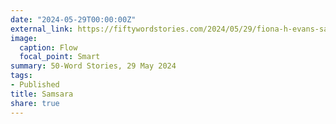 ```yaml
---
date: "2024-05-29T00:00:00Z"
external_link: https://fiftywordstories.com/2024/05/29/fiona-h-evans-samsara/
image:
  caption: Flow 
  focal_point: Smart
summary: 50-Word Stories, 29 May 2024
tags:
- Published
title: Samsara
share: true
---
```

<!--
Image by <a href="https://pixabay.com/users/lukasjohnns-34545592/?utm_source=link-attribution&utm_medium=referral&utm_campaign=image&utm_content=7862272">Luaks Johnns</a> from <a href="https://pixabay.com//?utm_source=link-attribution&utm_medium=referral&utm_campaign=image&utm_content=7862272">Pixabay</a>
-->